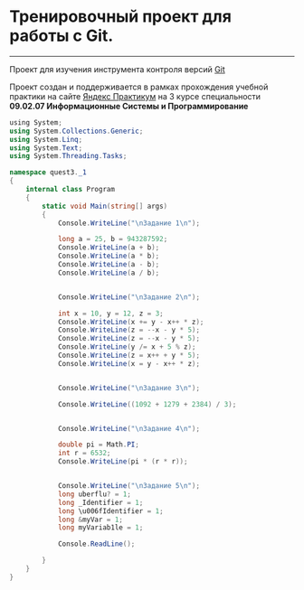 # Тренировочный проект для работы с Git.

----

Проект для изучения инструмента контроля версий [Git](https://github.com/git/git/blob/master/README.md)

Проект создан и поддерживается в рамках прохождения учебной практики на сайте [Яндекс Практикум](https://practicum.yandex.ru/profile/html-css/?from=learn_subscriptions-with-prof-recommendations) на 3 курсе специальности **09.02.07 Информационные Системы и Программирование**


```C#
﻿using System;
using System.Collections.Generic;
using System.Linq;
using System.Text;
using System.Threading.Tasks;

namespace quest3._1
{
    internal class Program
    {
        static void Main(string[] args)
        {
            Console.WriteLine("\nЗадание 1\n");

            long a = 25, b = 943287592;
            Console.WriteLine(a + b);
            Console.WriteLine(a * b);
            Console.WriteLine(a - b);
            Console.WriteLine(a / b);


            Console.WriteLine("\nЗадание 2\n");

            int x = 10, y = 12, z = 3;
            Console.WriteLine(x += y - x++ * z);
            Console.WriteLine(z = --x - y * 5);
            Console.WriteLine(z = --x - y * 5);
            Console.WriteLine(y /= x + 5 % z);
            Console.WriteLine(z = x++ + y * 5);
            Console.WriteLine(x = y - x++ * z);


            Console.WriteLine("\nЗадание 3\n");

            Console.WriteLine((1092 + 1279 + 2384) / 3);


            Console.WriteLine("\nЗадание 4\n");

            double pi = Math.PI;
            int r = 6532;
            Console.WriteLine(pi * (r * r));


            Console.WriteLine("\nЗадание 5\n");
            long uberflu? = 1;
            long _Identifier = 1;
            long \u006fIdentifier = 1;
            long &myVar = 1;
            long myVariab1le = 1;

            Console.ReadLine();

        }
    }
}
```